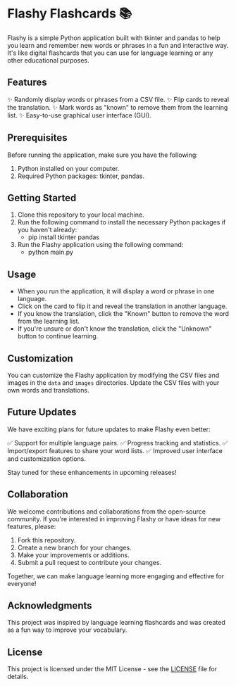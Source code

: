 # Flashy Flashcards 📚

Flashy is a simple Python application built with tkinter and pandas to help you learn and remember new words or phrases in a fun and interactive way. It's like digital flashcards that you can use for language learning or any other educational purposes.

## Features

✨ Randomly display words or phrases from a CSV file.
✨ Flip cards to reveal the translation.
✨ Mark words as "known" to remove them from the learning list.
✨ Easy-to-use graphical user interface (GUI).

## Prerequisites

Before running the application, make sure you have the following:

1. Python installed on your computer.
2. Required Python packages: tkinter, pandas.

## Getting Started

1. Clone this repository to your local machine.
2. Run the following command to install the necessary Python packages if you haven't already:
   - pip install tkinter pandas
3. Run the Flashy application using the following command:
   - python main.py

## Usage

- When you run the application, it will display a word or phrase in one language.
- Click on the card to flip it and reveal the translation in another language.
- If you know the translation, click the "Known" button to remove the word from the learning list.
- If you're unsure or don't know the translation, click the "Unknown" button to continue learning.

## Customization

You can customize the Flashy application by modifying the CSV files and images in the `data` and `images` directories. Update the CSV files with your own words and translations.

## Future Updates

We have exciting plans for future updates to make Flashy even better:

✅ Support for multiple language pairs.
✅ Progress tracking and statistics.
✅ Import/export features to share your word lists.
✅ Improved user interface and customization options.

Stay tuned for these enhancements in upcoming releases!

## Collaboration

We welcome contributions and collaborations from the open-source community. If you're interested in improving Flashy or have ideas for new features, please:

1. Fork this repository.
2. Create a new branch for your changes.
3. Make your improvements or additions.
4. Submit a pull request to contribute your changes.

Together, we can make language learning more engaging and effective for everyone!

## Acknowledgments

This project was inspired by language learning flashcards and was created as a fun way to improve your vocabulary.

## License

This project is licensed under the MIT License - see the [LICENSE](LICENSE) file for details.
